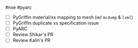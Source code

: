 
 #nse #pyarc
 - [ ] PyGriffin material/xs mapping to mesh (w/ `mcdump` & `lxml`)
 - [ ] PyGriffin duplicate xs specification issue
 - [ ] PyARC 
 - [ ] Review Shikar's PR
 - [ ] Review Kalin's PR